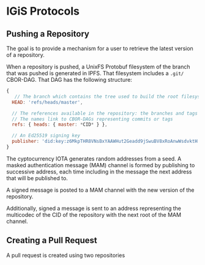 # IGiS Protocols

## Pushing a Repository

The goal is to provide a mechanism for a user to retrieve the latest version of a repository.

When a repository is pushed, a UnixFS Protobuf filesystem of the branch that was pushed is generated in IPFS. That filesystem includes a `.git/` CBOR-DAG. That DAG has the following structure:

```javascript
{
   // The branch which contains the tree used to build the root filesystem
  HEAD: 'refs/heads/master',

  // The references available in the repository: the branches and tags
  // The names link to CBOR-DAGs representing commits or tags
  refs: { heads: { master: *CID* } },

  // An Ed25519 signing key
  publisher: 'did:key:z6MkpTHR8VNsBxYAAWHut2Geadd9jSwuBV8xRoAnwWsdvktH',
}
```

The cyptocurrency IOTA generates random addresses from a seed. A masked authentication message (MAM) channel is formed by publishing to successive address, each time including in the message the next address that will be published to.

A signed message is posted to a MAM channel with the new version of the repository.

Additionally, signed a message is sent to an address representing the multicodec of the CID of the repository with the next root of the MAM channel.

## Creating a Pull Request

A pull request is created using two repositories